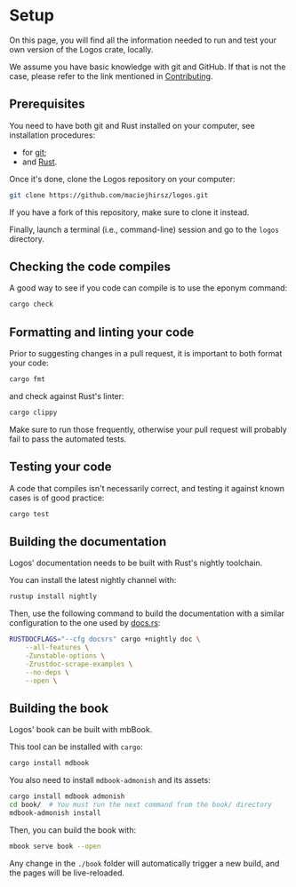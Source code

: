 # Setup

On this page, you will find all the information needed to run and test your
own version of the Logos crate, locally.

We assume you have basic knowledge with git and GitHub. If that is not the
case, please refer to the link mentioned in [Contributing](./contributing.md).

## Prerequisites

You need to have both git and Rust installed on your computer,
see installation procedures:

+ for [git](https://git-scm.com/book/en/v2/Getting-Started-Installing-Git);
+ and [Rust](https://www.rust-lang.org/tools/install).

Once it's done, clone the Logos repository on your computer:

```bash
git clone https://github.com/maciejhirsz/logos.git
```

If you have a fork of this repository, make sure to clone it instead.

Finally, launch a terminal (i.e., command-line) session and go to the
`logos` directory.

## Checking the code compiles

A good way to see if you code can compile is to use the eponym command:

```bash
cargo check
```

## Formatting and linting your code

Prior to suggesting changes in a pull request, it is important to both
format your code:

```bash
cargo fmt
```

and check against Rust's linter:

```bash
cargo clippy
```

Make sure to run those frequently, otherwise your pull request will probably
fail to pass the automated tests.

## Testing your code

A code that compiles isn't necessarily correct, and testing it against known
cases is of good practice:

```bash
cargo test
```

## Building the documentation

Logos' documentation needs to be built with Rust's nightly toolchain.

You can install the latest nightly channel with:

```bash
rustup install nightly
```

Then, use the following command to build the documentation with a similar
configuration to the one used by [docs.rs](https://docs.rs/logos2/latest/logos/):

```bash
RUSTDOCFLAGS="--cfg docsrs" cargo +nightly doc \
    --all-features \
    -Zunstable-options \
    -Zrustdoc-scrape-examples \
    --no-deps \
    --open \
```


## Building the book

Logos' book can be built with mbBook.

This tool can be installed with `cargo`:

```bash
cargo install mdbook
```

You also need to install `mdbook-admonish` and its assets:

```bash
cargo install mdbook admonish
cd book/  # You must run the next command from the book/ directory
mdbook-admonish install
```

Then, you can build the book with:

```bash
mbook serve book --open
```

Any change in the `./book` folder will automatically trigger a new build,
and the pages will be live-reloaded.
